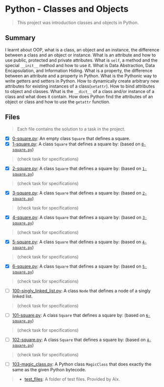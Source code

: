 # Python - Classes and Objects

> This project was introduction classes and objects in Python.

## Summary

I learnt about OOP, what is a class, an object and an instance, the difference between a class and an object or instance. What is an attribute and how to use public, protected and private attributes. What is `self`, a method and the special `__init__` method and how to use it. What is Data Abstraction, Data Encapsulation, and Information Hiding. What is a property, the difference between an attribute and a property in Python. What is the Pythonic way to write getters and setters in Python. How to dynamically create arbitrary new attributes for existing instances of a class(`setattr`). How to bind attributes to object and classes. What is the `__dict__` of a class and/or instance of a class and what does it contain. How does Python find the attributes of an object or class and how to use the `getattr` function.

## Files

> Each file contains the solution to a task in the project.

- [x] [0-square.py](https://github.com/Ebube-Ochemba/alx-higher_level_programming/blob/master/0x06-python-classes/0-square.py): An empty class `Square` that defines a square.
- [x] [1-square.py](https://github.com/Ebube-Ochemba/alx-higher_level_programming/blob/master/0x06-python-classes/1-square.py): A class `Square` that defines a square by: (based on [`0-square.py`](https://github.com/Ebube-Ochemba/alx-higher_level_programming/blob/master/0x06-python-classes/0-square.py))
> (check task for specifications)
- [x] [2-square.py](https://github.com/Ebube-Ochemba/alx-higher_level_programming/blob/master/0x06-python-classes/2-square.py):  A class `Square` that defines a square by: (based on [`1-square.py`](https://github.com/Ebube-Ochemba/alx-higher_level_programming/blob/master/0x06-python-classes/1-square.py))
> (check task for specifications)
- [x] [3-square.py](https://github.com/Ebube-Ochemba/alx-higher_level_programming/blob/master/0x06-python-classes/3-square.py): A class `Square` that defines a square by: (based on [`2-square.py`](https://github.com/Ebube-Ochemba/alx-higher_level_programming/blob/master/0x06-python-classes/2-square.py))
> (check task for specifications)
- [x] [4-square.py](https://github.com/Ebube-Ochemba/alx-higher_level_programming/blob/master/0x06-python-classes/4-square.py): A class `Square` that defines a square by: (based on [`3-square.py`](https://github.com/Ebube-Ochemba/alx-higher_level_programming/blob/master/0x06-python-classes/3-square.py))
> (check task for specifications)
- [x] [5-square.py](https://github.com/Ebube-Ochemba/alx-higher_level_programming/blob/master/0x06-python-classes/5-square.py): A class `Square` that defines a square by: (based on [`4-square.py`](https://github.com/Ebube-Ochemba/alx-higher_level_programming/blob/master/0x06-python-classes/4-square.py))
> (check task for specifications)
- [x] [6-square.py](https://github.com/Ebube-Ochemba/alx-higher_level_programming/blob/master/0x06-python-classes/6-square.py): A class `Square` that defines a square by: (based on [`5-square.py`](https://github.com/Ebube-Ochemba/alx-higher_level_programming/blob/master/0x06-python-classes/5-square.py))
> (check task for specifications)
- [ ] [100-singly_linked_list.py](https://github.com/Ebube-Ochemba/alx-higher_level_programming/blob/master/0x06-python-classes/100-singly_linked_list.py):  A class `Node` that defines a node of a singly linked list.
> (check task for specifications)
- [ ] [101-square.py](https://github.com/Ebube-Ochemba/alx-higher_level_programming/blob/master/0x06-python-classes/101-square.py): A class `Square` that defines a square by: (based on [`6-square.py`](https://github.com/Ebube-Ochemba/alx-higher_level_programming/blob/master/0x06-python-classes/6-square.py))
> (check task for specifications)
- [ ] [102-square.py](https://github.com/Ebube-Ochemba/alx-higher_level_programming/blob/master/0x06-python-classes/102-square.py): A class `Square` that defines a square by: (based on [`4-square.py`](https://github.com/Ebube-Ochemba/alx-higher_level_programming/blob/master/0x06-python-classes/4-square.py))
> (check task for specifications)
- [ ] [103-magic_class.py](https://github.com/Ebube-Ochemba/alx-higher_level_programming/blob/master/0x06-python-classes/103-magic_class.py): A Python class `MagicClass` that does exactly the same as the given Python bytecode.

> - [test_files](https://github.com/Ebube-Ochemba/alx-higher_level_programming/blob/master/0x06-python-classes/test_files): A folder of test files. Provided by Alx.
